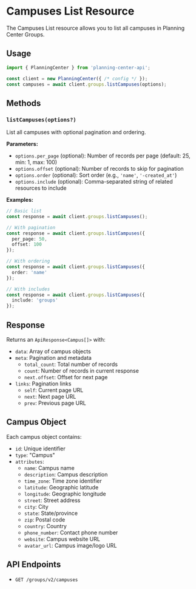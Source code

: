 # Campuses List Resource

The Campuses List resource allows you to list all campuses in Planning Center Groups.

## Usage

```typescript
import { PlanningCenter } from 'planning-center-api';

const client = new PlanningCenter({ /* config */ });
const campuses = await client.groups.listCampuses(options);
```

## Methods

### `listCampuses(options?)`

List all campuses with optional pagination and ordering.

**Parameters:**
- `options.per_page` (optional): Number of records per page (default: 25, min: 1, max: 100)
- `options.offset` (optional): Number of records to skip for pagination
- `options.order` (optional): Sort order (e.g., `'name'`, `'-created_at'`)
- `options.include` (optional): Comma-separated string of related resources to include

**Examples:**

```typescript
// Basic list
const response = await client.groups.listCampuses();

// With pagination
const response = await client.groups.listCampuses({
  per_page: 50,
  offset: 100
});

// With ordering
const response = await client.groups.listCampuses({
  order: 'name'
});

// With includes
const response = await client.groups.listCampuses({
  include: 'groups'
});
```

## Response

Returns an `ApiResponse<Campus[]>` with:
- `data`: Array of campus objects
- `meta`: Pagination and metadata
  - `total_count`: Total number of records
  - `count`: Number of records in current response
  - `next.offset`: Offset for next page
- `links`: Pagination links
  - `self`: Current page URL
  - `next`: Next page URL
  - `prev`: Previous page URL

## Campus Object

Each campus object contains:
- `id`: Unique identifier
- `type`: "Campus"
- `attributes`:
  - `name`: Campus name
  - `description`: Campus description
  - `time_zone`: Time zone identifier
  - `latitude`: Geographic latitude
  - `longitude`: Geographic longitude
  - `street`: Street address
  - `city`: City
  - `state`: State/province
  - `zip`: Postal code
  - `country`: Country
  - `phone_number`: Contact phone number
  - `website`: Campus website URL
  - `avatar_url`: Campus image/logo URL

## API Endpoints

- `GET /groups/v2/campuses`

